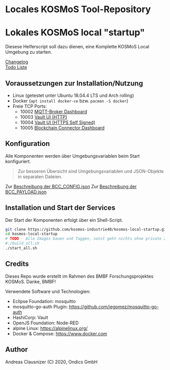 # Locales KOSMoS Tool-Repository

# Lokales KOSMoS local "startup"

Diesese Helferscript soll dazu dienen, eine Komplette KOSMoS Local Umgebung zu starten.

[Changelog](./doc/CHANGELOG.MD)  
[Todo Liste](./doc/TODO.MD)  
  

## Voraussetzungen zur Installation/Nutzung

* Linux (getestet unter Ubuntu 18.04.4 LTS und Arch rolling)
* Docker (`apt install docker-ce` bzw. `pacman -S docker`)
* Freie TCP Ports: 
    * 10002 [MQTT-Broker Dashboard](http://localhost:10002/ui)
    * 10003 [Vault UI (HTTP)](http://localhost:10003/ui)
    * 10004 [Vault UI (HTTPS Self Signed)](https://localhost:10004)
    * 10005 [Blockchain Connector Dashboard](http://localhost:10005/ui)


## Konfiguration
  
Alle Komponenten werden über Umgebungsvariablen beim Start konfiguriert.

> Zur besseren Übersicht sind Umgebungsvariablen und JSON-Objekte in separaten Dateien.

Zur [Beschreibung der BCC_CONFIG.json](https://github.com/kosmos-industrie40/kosmos-local-blockchain-connector/blob/master/docs/BCC_CONFIG.MD)
Zur [Beschreibung der BCC_PAYLOAD.json](https://github.com/kosmos-industrie40/kosmos-local-blockchain-connector/blob/master/docs/BCC_PAYLOAD.MD)

## Installation und Start der Services

Der Start der Komponenten erfolgt über ein Shell-Script.

```bash
git clone https://github.com/kosmos-industrie40/kosmos-local-startup.git
cd kosmos-local-startup
# TODO - Alle Images bauen und Taggen, sonst geht nichts ohne private Zugangsdaten!
#./build_all.sh
./start_all.sh
``` 

## Credits

Dieses Repo wurde erstellt im Rahmen des BMBF Forschungsprojektes KOSMoS. Danke, BMBF!

Verwendete Software und Technologien:

* Eclipse Foundation: mosquitto
* mosquitto-go-auth Plugin: https://github.com/iegomez/mosquitto-go-auth
* HashiCorp: Vault
* OpenJS Foundation: Node-RED
* alpine Linux: https://alpinelinux.org/
* Docker & Compose: https://www.docker.com

## Author

Andreas Clausnizer (C) 2020, Ondics GmbH